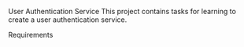 User Authentication Service
This project contains tasks for learning to create a user authentication service.

Requirements
